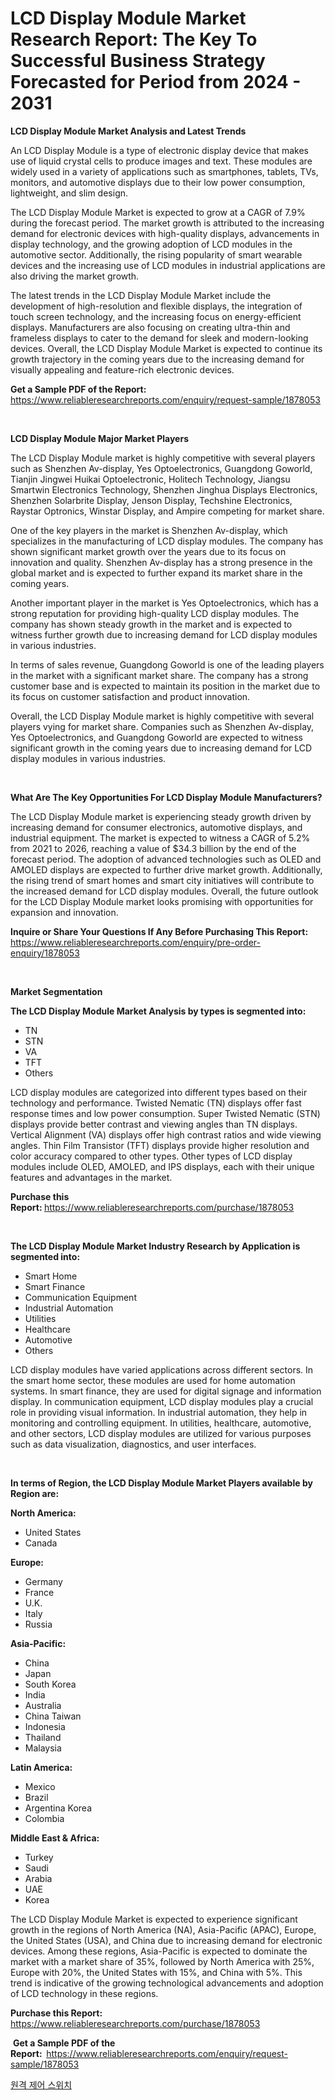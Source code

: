 <p><h1>LCD Display Module Market Research Report: The Key To Successful Business Strategy Forecasted for Period from 2024 - 2031</h1></p><p><strong>LCD Display Module Market Analysis and Latest Trends</strong></p>
<p><p>An LCD Display Module is a type of electronic display device that makes use of liquid crystal cells to produce images and text. These modules are widely used in a variety of applications such as smartphones, tablets, TVs, monitors, and automotive displays due to their low power consumption, lightweight, and slim design.</p><p>The LCD Display Module Market is expected to grow at a CAGR of 7.9% during the forecast period. The market growth is attributed to the increasing demand for electronic devices with high-quality displays, advancements in display technology, and the growing adoption of LCD modules in the automotive sector. Additionally, the rising popularity of smart wearable devices and the increasing use of LCD modules in industrial applications are also driving the market growth.</p><p>The latest trends in the LCD Display Module Market include the development of high-resolution and flexible displays, the integration of touch screen technology, and the increasing focus on energy-efficient displays. Manufacturers are also focusing on creating ultra-thin and frameless displays to cater to the demand for sleek and modern-looking devices. Overall, the LCD Display Module Market is expected to continue its growth trajectory in the coming years due to the increasing demand for visually appealing and feature-rich electronic devices.</p></p>
<p><strong>Get a Sample PDF of the Report:&nbsp;</strong> <a href="https://www.reliableresearchreports.com/enquiry/request-sample/1878053">https://www.reliableresearchreports.com/enquiry/request-sample/1878053</a></p>
<p>&nbsp;</p>
<p><strong>LCD Display Module Major Market Players</strong></p>
<p><p>The LCD Display Module market is highly competitive with several players such as Shenzhen Av-display, Yes Optoelectronics, Guangdong Goworld, Tianjin Jingwei Huikai Optoelectronic, Holitech Technology, Jiangsu Smartwin Electronics Technology, Shenzhen Jinghua Displays Electronics, Shenzhen Solarbrite Display, Jenson Display, Techshine Electronics, Raystar Optronics, Winstar Display, and Ampire competing for market share.</p><p>One of the key players in the market is Shenzhen Av-display, which specializes in the manufacturing of LCD display modules. The company has shown significant market growth over the years due to its focus on innovation and quality. Shenzhen Av-display has a strong presence in the global market and is expected to further expand its market share in the coming years.</p><p>Another important player in the market is Yes Optoelectronics, which has a strong reputation for providing high-quality LCD display modules. The company has shown steady growth in the market and is expected to witness further growth due to increasing demand for LCD display modules in various industries.</p><p>In terms of sales revenue, Guangdong Goworld is one of the leading players in the market with a significant market share. The company has a strong customer base and is expected to maintain its position in the market due to its focus on customer satisfaction and product innovation.</p><p>Overall, the LCD Display Module market is highly competitive with several players vying for market share. Companies such as Shenzhen Av-display, Yes Optoelectronics, and Guangdong Goworld are expected to witness significant growth in the coming years due to increasing demand for LCD display modules in various industries.</p></p>
<p>&nbsp;</p>
<p><strong>What Are The Key Opportunities For LCD Display Module Manufacturers?</strong></p>
<p><p>The LCD Display Module market is experiencing steady growth driven by increasing demand for consumer electronics, automotive displays, and industrial equipment. The market is expected to witness a CAGR of 5.2% from 2021 to 2026, reaching a value of $34.3 billion by the end of the forecast period. The adoption of advanced technologies such as OLED and AMOLED displays are expected to further drive market growth. Additionally, the rising trend of smart homes and smart city initiatives will contribute to the increased demand for LCD display modules. Overall, the future outlook for the LCD Display Module market looks promising with opportunities for expansion and innovation.</p></p>
<p><strong>Inquire or Share Your Questions If Any Before Purchasing This Report:</strong> <a href="https://www.reliableresearchreports.com/enquiry/pre-order-enquiry/1878053">https://www.reliableresearchreports.com/enquiry/pre-order-enquiry/1878053</a></p>
<p>&nbsp;</p>
<p><strong>Market Segmentation</strong></p>
<p><strong>The LCD Display Module Market Analysis by types is segmented into:</strong></p>
<p><ul><li>TN</li><li>STN</li><li>VA</li><li>TFT</li><li>Others</li></ul></p>
<p><p>LCD display modules are categorized into different types based on their technology and performance. Twisted Nematic (TN) displays offer fast response times and low power consumption. Super Twisted Nematic (STN) displays provide better contrast and viewing angles than TN displays. Vertical Alignment (VA) displays offer high contrast ratios and wide viewing angles. Thin Film Transistor (TFT) displays provide higher resolution and color accuracy compared to other types. Other types of LCD display modules include OLED, AMOLED, and IPS displays, each with their unique features and advantages in the market.</p></p>
<p><strong>Purchase this Report:&nbsp;</strong><a href="https://www.reliableresearchreports.com/purchase/1878053">https://www.reliableresearchreports.com/purchase/1878053</a></p>
<p>&nbsp;</p>
<p><strong>The LCD Display Module Market Industry Research by Application is segmented into:</strong></p>
<p><ul><li>Smart Home</li><li>Smart Finance</li><li>Communication Equipment</li><li>Industrial Automation</li><li>Utilities</li><li>Healthcare</li><li>Automotive</li><li>Others</li></ul></p>
<p><p>LCD display modules have varied applications across different sectors. In the smart home sector, these modules are used for home automation systems. In smart finance, they are used for digital signage and information display. In communication equipment, LCD display modules play a crucial role in providing visual information. In industrial automation, they help in monitoring and controlling equipment. In utilities, healthcare, automotive, and other sectors, LCD display modules are utilized for various purposes such as data visualization, diagnostics, and user interfaces.</p></p>
<p>&nbsp;</p>
<p><strong>In terms of Region, the LCD Display Module Market Players available by Region are:</strong></p>
<p>
    <p> <strong> North America: </strong>
        <ul>
            <li>United States</li>
            <li>Canada</li>
        </ul>
        </p> 
    <p> <strong> Europe: </strong>
        <ul>
            <li>Germany</li>
            <li>France</li>
            <li>U.K.</li>
            <li>Italy</li>
            <li>Russia</li>
        </ul>
        </p> 
    <p> <strong> Asia-Pacific: </strong>
        <ul>
            <li>China</li>
            <li>Japan</li>
            <li>South Korea</li>
            <li>India</li>
            <li>Australia</li>
            <li>China Taiwan</li>
            <li>Indonesia</li>
            <li>Thailand</li>
            <li>Malaysia</li>
        </ul>
        </p> 
    <p> <strong> Latin America: </strong>
        <ul>
            <li>Mexico</li>
            <li>Brazil</li>
            <li>Argentina Korea</li>
            <li>Colombia</li>
        </ul>
        </p> 
    <p> <strong> Middle East & Africa: </strong>
        <ul>
            <li>Turkey</li>
            <li>Saudi</li>
            <li>Arabia</li>
            <li>UAE</li>
            <li>Korea</li>
        </ul>
    </p>
    </p>
<p><p>The LCD Display Module Market is expected to experience significant growth in the regions of North America (NA), Asia-Pacific (APAC), Europe, the United States (USA), and China due to increasing demand for electronic devices. Among these regions, Asia-Pacific is expected to dominate the market with a market share of 35%, followed by North America with 25%, Europe with 20%, the United States with 15%, and China with 5%. This trend is indicative of the growing technological advancements and adoption of LCD technology in these regions.</p></p>
<p><strong>Purchase this Report: </strong><a href="https://www.reliableresearchreports.com/purchase/1878053">https://www.reliableresearchreports.com/purchase/1878053</a></p>
<p>&nbsp;<strong>Get a Sample PDF of the Report:&nbsp;&nbsp;</strong><a href="https://www.reliableresearchreports.com/enquiry/request-sample/1878053">https://www.reliableresearchreports.com/enquiry/request-sample/1878053</a></p>
<p><strong></strong></p>
<p><p><a href="https://github.com/fernandotryO5lson96765/Market-Research-Report-List-1/blob/main/991614911214.md">원격 제어 스위치</a></p></p>